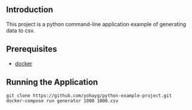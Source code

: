 ## Introduction

This project is a python command-line application example of generating data to csv.

## Prerequisites

* [docker](https://www.docker.com/)

## Running the Application

    git clone https://github.com/yohayg/python-example-project.git
    docker-compose run generator 1000 1000.csv

